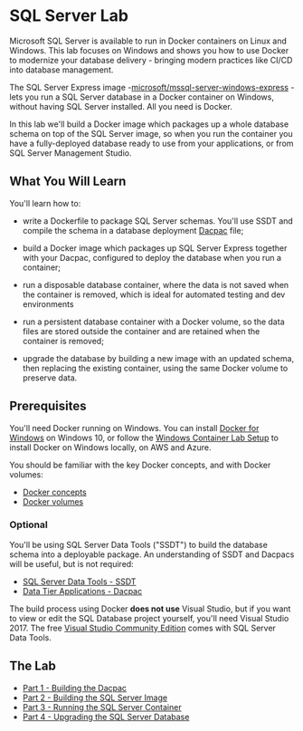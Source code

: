 # SQL Server Lab

Microsoft SQL Server is available to run in Docker containers on Linux and Windows. This lab focuses on Windows and shows you how to use Docker to modernize your database delivery - bringing modern practices like CI/CD into database management.

The SQL Server Express image -[microsoft/mssql-server-windows-express](https://store.docker.com/images/mssql-server-windows-express) - lets you run a SQL Server database in a Docker container on Windows, without having SQL Server installed. All you need is Docker. 

In this lab we'll build a Docker image which packages up a whole database schema on top of the SQL Server image, so when you run the container you have a fully-deployed database ready to use from your applications, or from SQL Server Management Studio. 

## What You Will Learn

You'll learn how to:

- write a Dockerfile to package SQL Server schemas. You'll use SSDT and compile the schema in a database deployment [Dacpac](https://www.simple-talk.com/sql/database-delivery/microsoft-and-database-lifecycle-management-dlm-the-dacpac/) file;

- build a Docker image which packages up SQL Server Express together with your Dacpac, configured to deploy the database when you run a container;

- run a disposable database container, where the data is not saved when the container is removed, which is ideal for automated testing and dev environments

- run a persistent database container with a Docker volume, so the data files are stored outside the container and are retained when the container is removed;

- upgrade the database by building a new image with an updated schema, then replacing the existing container, using the same Docker volume to preserve data.

## Prerequisites

You'll need Docker running on Windows. You can install [Docker for Windows](https://store.docker.com/editions/community/docker-ce-desktop-windows) on Windows 10, or follow the [Windows Container Lab Setup](https://github.com/docker/labs/blob/master/windows/windows-containers/Setup.md) to install Docker on Windows locally, on AWS and Azure.

You should be familiar with the key Docker concepts, and with Docker volumes:

- [Docker concepts](https://docs.docker.com/engine/understanding-docker/)
- [Docker volumes](https://docs.docker.com/engine/tutorials/dockervolumes/)

### Optional

You'll be using SQL Server Data Tools ("SSDT") to build the database schema into a deployable package. An understanding of SSDT and Dacpacs will be useful, but is not required:

- [SQL Server Data Tools - SSDT](https://msdn.microsoft.com/en-us/library/mt204009.aspx)
- [Data Tier Applications - Dacpac](https://msdn.microsoft.com/en-us/library/ee210546.aspx)

The build process using Docker **does not use** Visual Studio, but if you want to view or edit the SQL Database project yourself, you'll need Visual Studio 2017. The free [Visual Studio Community Edition](https://www.visualstudio.com/vs/community/) comes with SQL Server Data Tools.

## The Lab

- [Part 1 - Building the Dacpac](part-1.md)
- [Part 2 - Building the SQL Server Image](part-2.md)
- [Part 3 - Running the SQL Server Container](part-3.md)
- [Part 4 - Upgrading the SQL Server Database](part-4.md)
